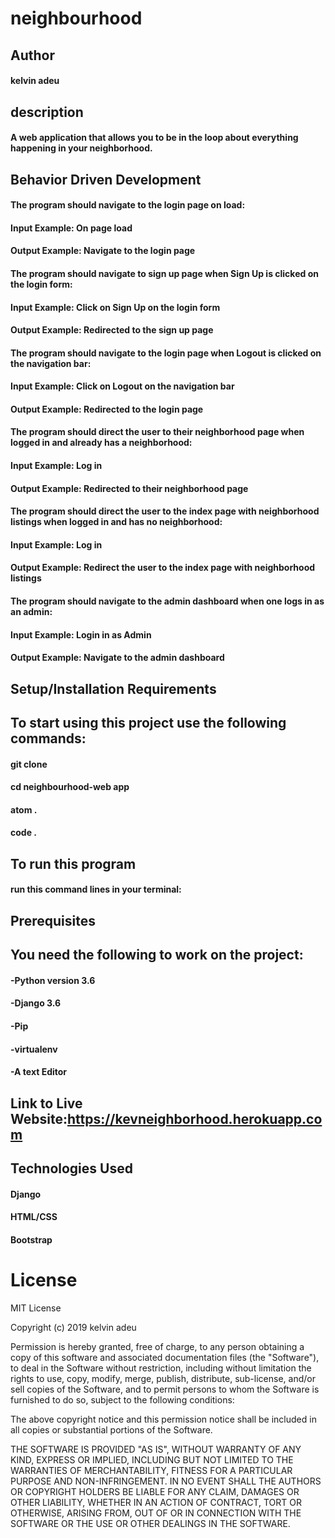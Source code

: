 # neighbourhood

## Author
#### kelvin adeu

## description
#### A web application that allows you to be in the loop about everything happening in your neighborhood.

## Behavior Driven Development
#### The program should navigate to the login page on load:

#### Input Example: On page load

#### Output Example: Navigate to the login page

#### The program should navigate to sign up page when Sign Up is clicked on the login form:

#### Input Example: Click on Sign Up on the login form

#### Output Example: Redirected to the sign up page

#### The program should navigate to the login page when Logout is clicked on the navigation bar:

#### Input Example: Click on Logout on the navigation bar

#### Output Example: Redirected to the login page

#### The program should direct the user to their neighborhood page when logged in and already has a neighborhood:

#### Input Example: Log in
#### Output Example: Redirected to their neighborhood page

#### The program should direct the user to the index page with neighborhood listings when logged in and has no neighborhood:

#### Input Example: Log in

#### Output Example: Redirect the user to the index page with neighborhood listings

#### The program should navigate to the admin dashboard when one logs in as an admin:

#### Input Example: Login in as Admin

#### Output Example: Navigate to the admin dashboard

## Setup/Installation Requirements

## To start using this project use the following commands:

#### git clone
#### cd neighbourhood-web app
#### atom .
#### code .

## To run this program
#### run this command lines in your terminal:

## Prerequisites

## You need the following to work on the project:
#### -Python version 3.6
#### -Django 3.6
#### -Pip
#### -virtualenv
#### -A text Editor

## Link to Live Website:https://kevneighborhood.herokuapp.com

## Technologies Used
#### Django
#### HTML/CSS
#### Bootstrap

# License

MIT License

Copyright (c) 2019 kelvin adeu

Permission is hereby granted, free of charge, to any person obtaining a copy of this software and associated documentation files (the "Software"), to deal in the Software without restriction, including without limitation the rights to use, copy, modify, merge, publish, distribute, sub-license, and/or sell copies of the Software, and to permit persons to whom the Software is furnished to do so, subject to the following conditions:

The above copyright notice and this permission notice shall be included in all copies or substantial portions of the Software.

THE SOFTWARE IS PROVIDED "AS IS", WITHOUT WARRANTY OF ANY KIND, EXPRESS OR IMPLIED, INCLUDING BUT NOT LIMITED TO THE WARRANTIES OF MERCHANTABILITY, FITNESS FOR A PARTICULAR PURPOSE AND NON-INFRINGEMENT. IN NO EVENT SHALL THE AUTHORS OR COPYRIGHT HOLDERS BE LIABLE FOR ANY CLAIM, DAMAGES OR OTHER LIABILITY, WHETHER IN AN ACTION OF CONTRACT, TORT OR OTHERWISE, ARISING FROM, OUT OF OR IN CONNECTION WITH THE SOFTWARE OR THE USE OR OTHER DEALINGS IN THE SOFTWARE.
